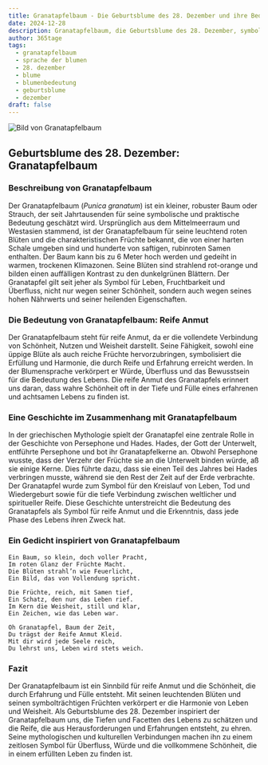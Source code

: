 ```yaml
---
title: Granatapfelbaum - Die Geburtsblume des 28. Dezember und ihre Bedeutung
date: 2024-12-28
description: Granatapfelbaum, die Geburtsblume des 28. Dezember, symbolisiert Reife Anmut. Erfahre mehr über ihre Geschichte, Bedeutung und Symbolik in der Sprache der Blumen.
author: 365tage
tags:
  - granatapfelbaum
  - sprache der blumen
  - 28. dezember
  - blume
  - blumenbedeutung
  - geburtsblume
  - dezember
draft: false
---
```


![Bild von Granatapfelbaum](https://cdn.pixabay.com/photo/2017/10/07/05/33/pomegranate-2825556_640.jpg#center)

## Geburtsblume des 28. Dezember: Granatapfelbaum

### Beschreibung von Granatapfelbaum

Der Granatapfelbaum (_Punica granatum_) ist ein kleiner, robuster Baum oder Strauch, der seit Jahrtausenden für seine symbolische und praktische Bedeutung geschätzt wird. Ursprünglich aus dem Mittelmeerraum und Westasien stammend, ist der Granatapfelbaum für seine leuchtend roten Blüten und die charakteristischen Früchte bekannt, die von einer harten Schale umgeben sind und hunderte von saftigen, rubinroten Samen enthalten. Der Baum kann bis zu 6 Meter hoch werden und gedeiht in warmen, trockenen Klimazonen. Seine Blüten sind strahlend rot-orange und bilden einen auffälligen Kontrast zu den dunkelgrünen Blättern. Der Granatapfel gilt seit jeher als Symbol für Leben, Fruchtbarkeit und Überfluss, nicht nur wegen seiner Schönheit, sondern auch wegen seines hohen Nährwerts und seiner heilenden Eigenschaften.

### Die Bedeutung von Granatapfelbaum: Reife Anmut

Der Granatapfelbaum steht für reife Anmut, da er die vollendete Verbindung von Schönheit, Nutzen und Weisheit darstellt. Seine Fähigkeit, sowohl eine üppige Blüte als auch reiche Früchte hervorzubringen, symbolisiert die Erfüllung und Harmonie, die durch Reife und Erfahrung erreicht werden. In der Blumensprache verkörpert er Würde, Überfluss und das Bewusstsein für die Bedeutung des Lebens. Die reife Anmut des Granatapfels erinnert uns daran, dass wahre Schönheit oft in der Tiefe und Fülle eines erfahrenen und achtsamen Lebens zu finden ist.

### Eine Geschichte im Zusammenhang mit Granatapfelbaum

In der griechischen Mythologie spielt der Granatapfel eine zentrale Rolle in der Geschichte von Persephone und Hades. Hades, der Gott der Unterwelt, entführte Persephone und bot ihr Granatapfelkerne an. Obwohl Persephone wusste, dass der Verzehr der Früchte sie an die Unterwelt binden würde, aß sie einige Kerne. Dies führte dazu, dass sie einen Teil des Jahres bei Hades verbringen musste, während sie den Rest der Zeit auf der Erde verbrachte. Der Granatapfel wurde zum Symbol für den Kreislauf von Leben, Tod und Wiedergeburt sowie für die tiefe Verbindung zwischen weltlicher und spiritueller Reife. Diese Geschichte unterstreicht die Bedeutung des Granatapfels als Symbol für reife Anmut und die Erkenntnis, dass jede Phase des Lebens ihren Zweck hat.

### Ein Gedicht inspiriert von Granatapfelbaum

```
Ein Baum, so klein, doch voller Pracht,
Im roten Glanz der Früchte Macht.
Die Blüten strahl’n wie Feuerlicht,
Ein Bild, das von Vollendung spricht.

Die Früchte, reich, mit Samen tief,
Ein Schatz, den nur das Leben rief.
Im Kern die Weisheit, still und klar,
Ein Zeichen, wie das Leben war.

Oh Granatapfel, Baum der Zeit,
Du trägst der Reife Anmut Kleid.
Mit dir wird jede Seele reich,
Du lehrst uns, Leben wird stets weich.
```

### Fazit

Der Granatapfelbaum ist ein Sinnbild für reife Anmut und die Schönheit, die durch Erfahrung und Fülle entsteht. Mit seinen leuchtenden Blüten und seinen symbolträchtigen Früchten verkörpert er die Harmonie von Leben und Weisheit. Als Geburtsblume des 28. Dezember inspiriert der Granatapfelbaum uns, die Tiefen und Facetten des Lebens zu schätzen und die Reife, die aus Herausforderungen und Erfahrungen entsteht, zu ehren. Seine mythologischen und kulturellen Verbindungen machen ihn zu einem zeitlosen Symbol für Überfluss, Würde und die vollkommene Schönheit, die in einem erfüllten Leben zu finden ist.